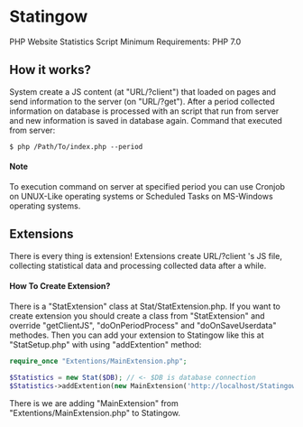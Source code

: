 # Statingow
PHP Website Statistics Script
Minimum Requirements: PHP 7.0

## How it works?
System create a JS content (at "URL/?client") that loaded on pages and send information to the server (on "URL/?get"). After a period collected information on database is processed with an script that run from server and new information is saved in database again.
Command that executed from server:

```
$ php /Path/To/index.php --period
```

#### Note
To execution command on server at specified period you can use Cronjob on UNUX-Like operating systems or Scheduled Tasks on MS-Windows operating systems.

## Extensions
There is every thing is extension! Extensions create URL/?client 's JS file, collecting statistical data and processing collected data after a while.

#### How To Create Extension?
There is a "StatExtension" class at Stat/StatExtension.php. If you want to create extension you should create a class from "StatExtension" and override "getClientJS", "doOnPeriodProcess" and "doOnSaveUserdata" methodes. Then you can add your extension to Statingow like this at "StatSetup.php" with using "addExtention" method:

```php
require_once "Extentions/MainExtension.php";

$Statistics = new Stat($DB); // <- $DB is database connection
$Statistics->addExtention(new MainExtension('http://localhost/Statingow',$DB));
```

There is we are adding "MainExtension" from "Extentions/MainExtension.php" to Statingow.
